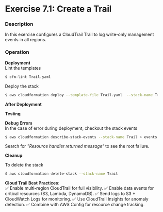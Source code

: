 # Exercise 7.1: Create a Trail

### Description

In this exercise configures a CloudTrail Trail to log write-only management events in all regions.

### Operation

**Deployment**  
Lint the templates

```bash
$ cfn-lint Trail.yaml
```

Deploy the stack

```bash
$ aws cloudformation deploy --template-file Trail.yaml  --stack-name Trail --capabilities CAPABILITY_NAMED_IAM
```

**After Deployment**

**Testing**

**Debug Errors**  
 In the case of error during deployment, checkout the stack events

```bash
$ aws cloudformation describe-stack-events --stack-name Trail > events.json
```

Search for _"Resource handler returned message"_ to see the root failure.

**Cleanup**

To delete the stack

```bash
$ aws cloudformation delete-stack --stack-name Trail
```

**Cloud Trail Best Practices:**  
✅ Enable multi-region CloudTrail for full visibility.
✅ Enable data events for critical resources (S3, Lambda, DynamoDB).
✅ Send logs to S3 + CloudWatch Logs for monitoring.
✅ Use CloudTrail Insights for anomaly detection.
✅ Combine with AWS Config for resource change tracking.
